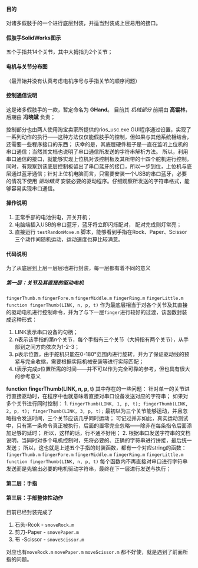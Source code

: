 #### 目的
对诸多假肢手的一个进行底层封装，并适当封装成上层易用的接口。 

#### 假肢手SolidWorks图示
五个手指共14个关节，其中大拇指为2个关节；

#### 电机与关节分布图
（最开始并没有认真考虑电机序号与手指关节的顺序问题）

#### 控制通信说明
这是诸多假肢手的一款，暂定命名为 __GHand__。
目前其 _机械部分_ 前期由 __高锟林__，后期由 __冯晓斌__ 负责；

控制部分也由两人使用淘宝卖家所提供的rios_usc.exe GUI程序通过设置，实现了一系列动作的执行——这种方法仅仅能假肢手的控制，但如果与其他系统相结合，还需要一些程序接口的东西；
庆幸的是，其底层硬件板子是一直在监听上位机的串口通信；当然其文档也说明了串口通信所发送的字符串解析方法。
所以，利用串口通信的接口，就能够实现上位机对该控制板及其所带的十四个舵机进行控制。
同时，有观察到该底层控制板留出了串口蓝牙的接口，所以一步到位，上位机与底层通过蓝牙通信；针对上位机电脑而言，只需要安装一个USB的串口蓝牙，必要的情况下使用 _驱动精灵_ 安装必要的驱动程序。仔细观察所发送的字符串格式，能够容易实现串口通信。 

#### 操作说明
1. 正常手部的电池供电，开关开机；
2. 电脑端插入USB的串口蓝牙，蓝牙将立即闪烁配对， 配对完成则灯常亮；
3. 直接运行 `testRandomMove.m` 脚本，能够看到手指在Rock、Paper、Scissor三个动作间随机运动，运动速度也算比较满意。 

#### 代码说明
为了从底层到上层一层层地进行封装，每一层都有着不同的意义
##### 第一层：关节及其直接的驱动电机
`fingerThumb.m` `fingerFore.m` `fingerMiddle.m` `fingerRing.m` `fingerLittle.m`
`function fingerThumb(LINK, n, p, t)` 作为最底层相当于对各个关节及其直接的驱动电机进行控制命令，并为了与下一层`finger`进行较好的过渡，该函数封装成这种形式：
1. LINK表示串口设备的句柄；
2. n表示该手指的第n个关节，每个手指有三个关节（大拇指有两个关节），从手部到之间方向依次为1-2-3；
3. p表示位置，由于舵机只能在0-180°范围内进行旋转，并为了保证驱动线的预紧与完全收缩，需要根据实际机械安装等进行实际匹配；
4. t表示完成p位置所需的时间——并不可以作为完全可靠的参考，但也具有很大的参考意义

__function fingerThumb(LINK, n, p, t)__ 其中存在的一些问题：
针对单一的关节进行直接驱动时，在程序中也就意味着直接对串口设备发送对应的字符串；
如果对多个关节进行同时控制：
1. 
    ```
    fingerThumb(LINK, 1, p, t);
    fingerThumb(LINK, 2, p, t);
    fingerThumb(LINK, 3, p, t);
    ```
    最初以为三个关节能够运动，并且忽略指令发送时间，三个关节应该几乎同时运动；
    可记过并非如此，真实运动测试中，只有第一条命令真正被执行，后面的置零完全忽略——除非在每条指令后面添加足够的延时；
    所以，这样的话，行不通不好用；
2. 根据串口发送字符串的文档说明，当同时对多个电机控制时，先将必要的、正确的字符串进行拼接，最后统一发送；
    所以，这也就是上述五个手指的封装函数，都有一个对应string的函数：`fingerThumb.m` `fingerFore.m` `fingerMiddle.m` `fingerRing.m` `fingerLittle.m`
`function fingerThumb(LINK, n, p, t)`  每个函数内不再直接对串口进行字符串发送而是先输出必要的电机驱动字符串，最终在下一层进行发送与执行；

#### 第二层：手指
#### 第三层：手部整体性动作
目前已经封装完成了
1. 石头-Rcok    - `smoveRock.m`
2. 剪刀-Paper   - `smovePaper.m`
3.  布 -Scissor - `smoveScissor.m`

对应也有`moveRock.m` `movePaper.m` `moveScissor.m` 都不好使，就是遇到了前面所指的问题。 

